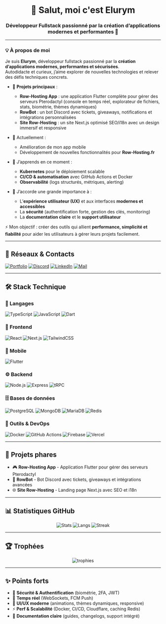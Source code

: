 <h1 align="center">👋 Salut, moi c'est Elurym</h1>
<h3 align="center">Développeur Fullstack passionné par la création d’applications modernes et performantes 🚀</h3>

---

### 💡 À propos de moi

Je suis **Elurym**, développeur fullstack passionné par la **création d’applications modernes, performantes et sécurisées**.  
Autodidacte et curieux, j’aime explorer de nouvelles technologies et relever des défis techniques concrets.

- 🚀 **Projets principaux** :  
  - **Row-Hosting App** : une application Flutter complète pour gérer des serveurs Pterodactyl (console en temps réel, explorateur de fichiers, stats, biométrie, thèmes dynamiques)  
  - **RowBot** : un bot Discord avec tickets, giveaways, notifications et intégrations personnalisées  
  - **Site Row-Hosting** : un site Next.js optimisé SEO/i18n avec un design immersif et responsive  

- 🔭 Actuellement :  
  - Amélioration de mon app mobile
  - Développement de nouvelles fonctionnalités pour **Row-Hosting.fr**

- 🌱 J’apprends en ce moment :  
  - **Kubernetes** pour le déploiement scalable  
  - **CI/CD & automatisation** avec GitHub Actions et Docker  
  - **Observabilité** (logs structurés, métriques, alerting)

- 🎨 J’accorde une grande importance à :  
  - L’**expérience utilisateur (UX)** et aux interfaces **modernes et accessibles**  
  - La **sécurité** (authentification forte, gestion des clés, monitoring)  
  - La **documentation claire** et le **support utilisateur**

⚡ Mon objectif : créer des outils qui allient **performance, simplicité et fiabilité** pour aider les utilisateurs à gérer leurs projets facilement.

---

## 🔗 Réseaux & Contacts
[![Portfolio](https://img.shields.io/badge/🌐%20Portfolio-000?style=for-the-badge&logo=vercel&logoColor=white)](https://elurym.fr)
[![Discord](https://img.shields.io/badge/Discord-5865F2?style=for-the-badge&logo=discord&logoColor=white)](https://links.row-hosting.fr/discord)
[![LinkedIn](https://img.shields.io/badge/LinkedIn-0A66C2?style=for-the-badge&logo=linkedin&logoColor=white)](https://linkedin.com/in/elurym)
[![Mail](https://img.shields.io/badge/Email-D14836?style=for-the-badge&logo=gmail&logoColor=white)](mailto:kbayle5656@gmail.com)

---

## 🛠️ Stack Technique

### 🚀 Langages
![TypeScript](https://img.shields.io/badge/TypeScript-3178C6?style=flat&logo=typescript&logoColor=white)
![JavaScript](https://img.shields.io/badge/JavaScript-F7DF1E?style=flat&logo=javascript&logoColor=black)
![Dart](https://img.shields.io/badge/Dart-0175C2?style=flat&logo=dart&logoColor=white)

### 🎨 Frontend
![React](https://img.shields.io/badge/React-61DAFB?style=flat&logo=react&logoColor=black)
![Next.js](https://img.shields.io/badge/Next.js-000?style=flat&logo=nextdotjs&logoColor=white)
![TailwindCSS](https://img.shields.io/badge/TailwindCSS-38B2AC?style=flat&logo=tailwindcss&logoColor=white)

### 📱 Mobile
![Flutter](https://img.shields.io/badge/Flutter-02569B?style=flat&logo=flutter&logoColor=white)

### ⚙️ Backend
![Node.js](https://img.shields.io/badge/Node.js-339933?style=flat&logo=nodedotjs&logoColor=white)
![Express](https://img.shields.io/badge/Express-000?style=flat&logo=express&logoColor=white)
![tRPC](https://img.shields.io/badge/tRPC-2596BE?style=flat&logo=trpc&logoColor=white)

### 🗄️ Bases de données
![PostgreSQL](https://img.shields.io/badge/PostgreSQL-4169E1?style=flat&logo=postgresql&logoColor=white)
![MongoDB](https://img.shields.io/badge/MongoDB-47A248?style=flat&logo=mongodb&logoColor=white)
![MariaDB](https://img.shields.io/badge/MariaDB-003545?style=flat&logo=mariadb&logoColor=white)
![Redis](https://img.shields.io/badge/Redis-DC382D?style=flat&logo=redis&logoColor=white)

### 🔧 Outils & DevOps
![Docker](https://img.shields.io/badge/Docker-2496ED?style=flat&logo=docker&logoColor=white)
![GitHub Actions](https://img.shields.io/badge/GitHub%20Actions-2088FF?style=flat&logo=githubactions&logoColor=white)
![Firebase](https://img.shields.io/badge/Firebase-FFCA28?style=flat&logo=firebase&logoColor=black)
![Vercel](https://img.shields.io/badge/Vercel-000?style=flat&logo=vercel&logoColor=white)

---

## 📌 Projets phares
- 🎮 **Row-Hosting App** - Application Flutter pour gérer des serveurs Pterodactyl  
- 🤖 **RowBot** - Bot Discord avec tickets, giveaways et intégrations avancées  
- 🌐 **Site Row-Hosting** - Landing page Next.js avec SEO et i18n  

---

## 📊 Statistiques GitHub
<div align="center">

![Stats](https://github-readme-stats.vercel.app/api?username=Elurym&show_icons=true&theme=radical&hide_border=true)
![Langs](https://github-readme-stats.vercel.app/api/top-langs/?username=Elurym&layout=compact&theme=radical&hide_border=true)
![Streak](https://streak-stats.demolab.com?user=Elurym&theme=radical&hide_border=true)

</div>

---

## 🏆 Trophées
<p align="center">
  <img src="https://github-profile-trophy.vercel.app/?username=Elurym&theme=onedark&no-frame=true&margin-w=10" alt="trophies" />
</p>

---

## ✨ Points forts
- 🔐 **Sécurité & Authentification** (biométrie, 2FA, JWT)  
- 📡 **Temps réel** (WebSockets, FCM Push)  
- 🎨 **UI/UX moderne** (animations, thèmes dynamiques, responsive)  
- ⚡ **Perf & Scalabilité** (Docker, CI/CD, Cloudflare, caching Redis)  
- 📖 **Documentation claire** (guides, changelogs, support intégré)  
